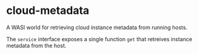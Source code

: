 # cloud-metadata

A WASI world for retrieving cloud instance metadata from running hosts.

The `service` interface exposes a single function `get` that retreives instance
metadata from the host.
